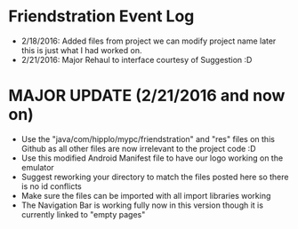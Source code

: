 # Friendstration Event Log

- 2/18/2016: Added files from project we can modify project name later this is just what I had worked on. 
- 2/21/2016: Major Rehaul to interface courtesy of Suggestion :D 

# MAJOR UPDATE (2/21/2016 and now on)
- Use the "java/com/hipplo/mypc/friendstration" and "res" files on this Github as all other files are now irrelevant to the project code :D 
- Use this modified Android Manifest file to have our logo working on the emulator
- Suggest reworking your directory to match the files posted here so there is no id conflicts
- Make sure the files can be imported with all import libraries working 
- The Navigation Bar is working fully now in this version though it is currently linked to "empty pages"
